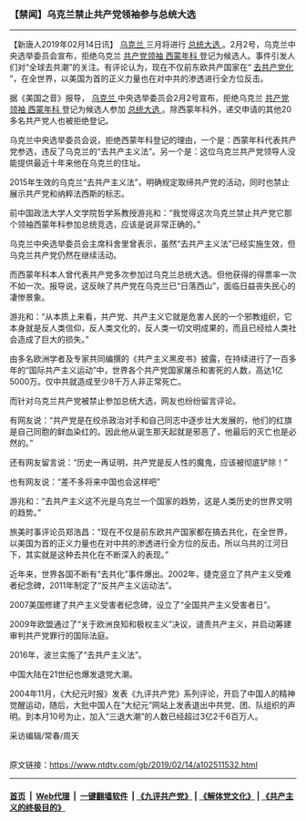 ### 【禁闻】乌克兰禁止共产党领袖参与总统大选
------------------------

<div class="post_content">
 <p>
  【新唐人2019年02月14日讯】
  <a href="https://www.ntdtv.com/gb/乌克兰.htm">
   乌克兰
  </a>
  三月将进行
  <a href="https://www.ntdtv.com/gb/总统大选.htm">
   总统大选
  </a>
  。2月2号，乌克兰中央选举委员会宣布，拒绝乌克兰
  <a href="https://www.ntdtv.com/gb/共产党领袖.htm">
   共产党领袖
  </a>
  <a href="https://www.ntdtv.com/gb/西蒙年科.htm">
   西蒙年科
  </a>
  登记为候选人。事件引发人们对“全球去共潮”的关注。有评论认为，现在不仅前东欧共产国家在“
  <a href="https://www.ntdtv.com/gb/去共产党化.htm">
   去共产党化
  </a>
  ”，在全世界，以美国为首的正义力量也在对中共的渗透进行全方位反击。
 </p>
 <p>
  据《美国之音》报导，
  <a href="https://www.ntdtv.com/gb/乌克兰.htm">
   乌克兰
  </a>
  中央选举委员会2月2号宣布，拒绝乌克兰
  <a href="https://www.ntdtv.com/gb/共产党领袖.htm">
   共产党领袖
  </a>
  <a href="https://www.ntdtv.com/gb/西蒙年科.htm">
   西蒙年科
  </a>
  登记为候选人参加
  <a href="https://www.ntdtv.com/gb/总统大选.htm">
   总统大选
  </a>
  。除西蒙年科外，递交申请的其他20多名共产党人也被拒绝登记。
 </p>
 <p>
  乌克兰中央选举委员会说，拒绝西蒙年科登记的理由，一个是：西蒙年科代表共产党参选，违反了乌克兰的“去共产主义法”。另一个是：这位乌克兰共产党领导人没能提供最近十年来他在乌克兰的住址。
 </p>
 <p>
  2015年生效的乌克兰“去共产主义法”，明确规定取缔共产党的活动，同时也禁止展示共产党和纳粹法西斯的标志。
 </p>
 <p>
  前中国政法大学人文学院哲学系教授游兆和：“我觉得这次乌克兰禁止共产党它那个领袖西蒙年科参加总统竞选，应该是说非常正确的。”
 </p>
 <p>
  乌克兰中央选举委员会主席科舍里曾表示，虽然“去共产主义法”已经实施生效，但乌克兰共产党仍然在继续活动。
 </p>
 <p>
  而西蒙年科本人曾代表共产党多次参加过乌克兰总统大选。但他获得的得票率一次不如一次。报导说，这反映了共产党在乌克兰已“日落西山”，面临日益丧失民心的凄惨景象。
 </p>
 <p>
  游兆和：“从本质上来看，共产党、共产主义它就是危害人民的一个邪教组织，它本身就是反人类信仰，反人类文化的，反人类一切文明成果的，而且已经给人类社会造成了巨大的损失。”
 </p>
 <p>
  由多名欧洲学者及专家共同编撰的《共产主义黑皮书》披露，在持续进行了一百多年的“国际共产主义运动”中，世界各个共产党国家屠杀和害死的人数，高达1亿5000万。仅中共就造成至少8千万人非正常死亡。
 </p>
 <p>
  而针对乌克兰共产党被禁止参加总统大选，网友也纷纷留言评论。
 </p>
 <p>
  有网友说：“共产党是在绞杀政治对手和自己同志中逐步壮大发展的，他们的红旗是自己同胞的鲜血染红的。因此他从诞生那天起就是邪恶了，他最后的灭亡也是必然的。”
 </p>
 <p>
  还有网友留言说：“历史一再证明，共产党是反人性的魔鬼，应该被彻底铲除！”
 </p>
 <p>
  也有网友说：“差不多将来中国也会这样吧”
 </p>
 <p>
  游兆和：“去共产主义这不光是乌克兰一个国家的趋势，这是人类历史的世界文明的趋势。”
 </p>
 <p>
  旅美时事评论员郑浩昌：“现在不仅是前东欧共产国家都在搞去共化，在全世界，以美国为首的正义力量也在对中共的渗透进行全方位的反击。所以乌共的江河日下，其实就是这种去共化在不断深入的表现。”
 </p>
 <p>
  近年来，世界各国不断有“去共化”事件爆出。2002年，捷克竖立了共产主义受难者纪念碑，2011年制定了“反共产主义运动法”。
 </p>
 <p>
  2007美国修建了共产主义受害者纪念碑，设立了“全国共产主义受害者日”。
 </p>
 <p>
  2009年欧盟通过了“关于欧洲良知和极权主义”决议，谴责共产主义，并启动筹建审判共产党罪行的国际法庭。
 </p>
 <p>
  2016年，波兰实施了“去共产主义法”。
 </p>
 <p>
  中国大陆在21世纪也爆发退党大潮。
 </p>
 <p>
  2004年11月，《大纪元时报》发表《九评共产党》系列评论，开启了中国人的精神觉醒运动，随后，大批中国人在“大纪元”网站上发表退出中共党、团、队组织的声明。到本月10号为止，加入“三退大潮”的人数已经超过3亿2千6百万人。
 </p>
 <p>
  采访编辑/常春/周天
 </p>
 <div class="single_ad">
 </div>
</div>

<br/>原文链接：https://www.ntdtv.com/gb/2019/02/14/a102511532.html


------------------------
#### [首页](https://github.com/gfw-breaker/banned-news/blob/master/README.md) &nbsp;|&nbsp; [Web代理](https://github.com/labour-camp/helloworld) &nbsp;|&nbsp; [一键翻墙软件](https://github.com/gfw-breaker/nogfw/blob/master/README.md) &nbsp;| [《九评共产党》](https://github.com/gfw-breaker/9ping.md/blob/master/README.md#九评之一评共产党是什么) | [《解体党文化》](https://github.com/gfw-breaker/jtdwh.md/blob/master/README.md) | [《共产主义的终极目的》](https://github.com/gfw-breaker/gczydzjmd.md/blob/master/README.md)

